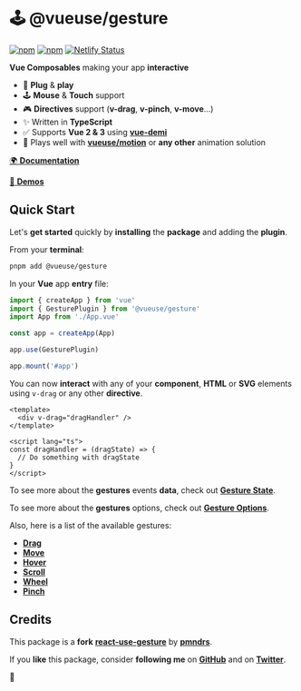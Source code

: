 # 🕹 @vueuse/gesture

[![npm](https://img.shields.io/npm/v/@vueuse/gesture.svg)](https://www.npmjs.com/package/@vueuse/gesture)
[![npm](https://img.shields.io/npm/dm/@vueuse/gesture.svg)](https://npm-stat.com/charts.html?package=@vueuse/gesture)
[![Netlify Status](https://api.netlify.com/api/v1/badges/ab1db459-8420-4bc6-9fac-2bc247fa2385/deploy-status)](https://app.netlify.com/sites/vueuse-gesture/deploys)

**Vue Composables** making your app **interactive**

- 🚀 **Plug** & **play**
- 🕹 **Mouse** & **Touch** support
- 🎮 **Directives** support (**v-drag**, **v-pinch**, **v-move**...)
- ✨ Written in **TypeScript**
- ✅ Supports **Vue 2 & 3** using [**vue-demi**](https://github.com/antfu/vue-demi)
- 🤹 Plays well with [**vueuse/motion**](https://github.com/vueuse/motion) or **any other** animation solution

[🌍 **Documentation**](https://gesture.vueuse.org)

[👀 **Demos**](https://vueuse-gesture-demo.netlify.app)

## Quick Start

Let's **get started** quickly by **installing** the **package** and adding the **plugin**.

From your **terminal**:

```bash
pnpm add @vueuse/gesture
```

In your **Vue** app **entry** file:

```javascript
import { createApp } from 'vue'
import { GesturePlugin } from '@vueuse/gesture'
import App from './App.vue'

const app = createApp(App)

app.use(GesturePlugin)

app.mount('#app')
```

You can now **interact** with any of your **component**, **HTML** or **SVG** elements using `v-drag` or any other **directive**.

```vue
<template>
  <div v-drag="dragHandler" />
</template>

<script lang="ts">
const dragHandler = (dragState) => {
  // Do something with dragState
}
</script>
```

To see more about the **gestures** events **data**, check out [**Gesture State**](https://gesture.vueuse.org/gesture-state.html).

To see more about the **gestures** options, check out [**Gesture Options**](https://gesture.vueuse.org/gesture-options.html).

Also, here is a list of the available gestures:

- [**Drag**](https://gesture.vueuse.org/use-drag.html)
- [**Move**](https://gesture.vueuse.org/use-move.html)
- [**Hover**](https://gesture.vueuse.org/use-hover.html)
- [**Scroll**](https://gesture.vueuse.org/use-scroll.html)
- [**Wheel**](https://gesture.vueuse.org/use-wheel.html)
- [**Pinch**](https://gesture.vueuse.org/use-pinch.html)

## Credits

This package is a **fork** [**react-use-gesture**](https://github.com/pmndrs/react-use-gesture) by [**pmndrs**](https://github.com/pmndrs).

If you **like** this package, consider **following me** on [**GitHub**](https://github.com/Tahul) and on [**Twitter**](https://twitter.com/yaeeelglx).

👋
